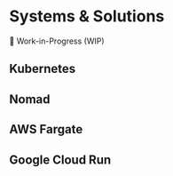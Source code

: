 # Systems & Solutions

🚧 Work-in-Progress (WIP)

## Kubernetes

## Nomad

## AWS Fargate

## Google Cloud Run
